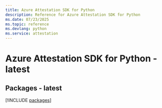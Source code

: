 ```yaml
---
title: Azure Attestation SDK for Python
description: Reference for Azure Attestation SDK for Python
ms.date: 07/23/2025
ms.topic: reference
ms.devlang: python
ms.service: attestation
---
```

# Azure Attestation SDK for Python - latest
## Packages - latest
[!INCLUDE [packages](attestation-index.md)]